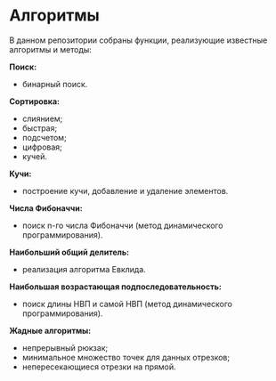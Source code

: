 # Алгоритмы

В данном репозитории собраны функции, реализующие известные алгоритмы и методы:

**Поиск:**

- бинарный поиск.

**Сортировка:**

- слиянием;
- быстрая;
- подсчетом;
- цифровая;
- кучей.

**Кучи:**

- построение кучи, добавление и удаление элементов.

**Числа Фибоначчи:**

- поиск n-го числа Фибоначчи (метод динамического программирования).

**Наибольший общий делитель:**

- реализация алгоритма Евклида.

**Наибольшая возрастающая подпоследовательность:**

- поиск длины НВП и самой НВП (метод динамического программирования).

**Жадные алгоритмы:**

- непрерывный рюкзак;
- минимальное множество точек для данных отрезков;
- непересекающиеся отрезки на прямой.